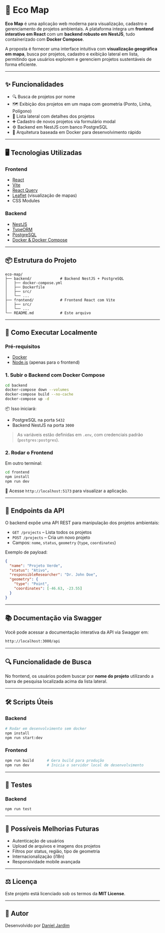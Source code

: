 # 🌱 Eco Map

**Eco Map** é uma aplicação web moderna para visualização, cadastro e gerenciamento de projetos ambientais. A plataforma integra um **frontend interativo em React** com um **backend robusto em NestJS**, tudo containerizado com **Docker Compose**.

A proposta é fornecer uma interface intuitiva com **visualização geográfica em mapa**, busca por projetos, cadastro e exibição lateral em lista, permitindo que usuários explorem e gerenciem projetos sustentáveis de forma eficiente.

---

## ✨ Funcionalidades

- 🔍 Busca de projetos por nome
- 🗺️ Exibição dos projetos em um mapa com geometria (Ponto, Linha, Polígono)
- 🧾 Lista lateral com detalhes dos projetos
- ➕ Cadastro de novos projetos via formulário modal
- ⚙️ Backend em NestJS com banco PostgreSQL
- 🐳 Arquitetura baseada em Docker para desenvolvimento rápido

---

## 🖥️ Tecnologias Utilizadas

### Frontend

- [React](https://reactjs.org/)
- [Vite](https://vitejs.dev/)
- [React Query](https://tanstack.com/query/latest)
- [Leaflet](https://leafletjs.com/) (visualização de mapas)
- CSS Modules

### Backend

- [NestJS](https://nestjs.com/)
- [TypeORM](https://typeorm.io/)
- [PostgreSQL](https://www.postgresql.org/)
- [Docker & Docker Compose](https://docs.docker.com/compose/)

---

## 📦 Estrutura do Projeto

```
eco-map/
├── backend/             # Backend NestJS + PostgreSQL
│   ├── docker-compose.yml
│   ├── Dockerfile
│   ├── src/
│   └── ...
├── frontend/            # Frontend React com Vite
│   ├── src/
│   └── ...
└── README.md            # Este arquivo
```

---

## 🚀 Como Executar Localmente

### Pré-requisitos

- [Docker](https://www.docker.com/)
- [Node.js](https://nodejs.org/) (apenas para o frontend)

### 1. Subir o Backend com Docker Compose

```bash
cd backend
docker-compose down --volumes
docker-compose build --no-cache
docker-compose up -d
```

📦 Isso iniciará:

- PostgreSQL na porta `5432`
- Backend NestJS na porta `3000`

> As variáveis estão definidas em `.env`, com credenciais padrão (`postgres:postgres`).

### 2. Rodar o Frontend

Em outro terminal:

```bash
cd frontend
npm install
npm run dev
```

🧭 Acesse `http://localhost:5173` para visualizar a aplicação.

---

## 📁 Endpoints da API

O backend expõe uma API REST para manipulação dos projetos ambientais:

- `GET /projects` – Lista todos os projetos
- `POST /projects` – Cria um novo projeto
- Campos: `nome`, `status`, `geometry` (`type`, `coordinates`)

Exemplo de payload:

```json
{
  "name": "Projeto Verde",
  "status": "Ativo",
  "responsibleResearcher": "Dr. John Doe",
  "geometry": {
    "type": "Point",
    "coordinates": [-46.63, -23.55]
  }
}
```

---

## 📚 Documentação via Swagger

Você pode acessar a documentação interativa da API via Swagger em:

```bash
http://localhost:3000/api
```

---

## 🔍 Funcionalidade de Busca

No frontend, os usuários podem buscar por **nome do projeto** utilizando a barra de pesquisa localizada acima da lista lateral.

---

## 🛠️ Scripts Úteis

### Backend

```bash
# Rodar em desenvolvimento sem docker
npm install
npm run start:dev
```

### Frontend

```bash
npm run build      # Gera build para produção
npm run dev        # Inicia o servidor local de desenvolvimento
```

---

## 🧪 Testes

### Backend

```bash
npm run test
```

---

## 📘 Possíveis Melhorias Futuras

- Autenticação de usuários
- Upload de arquivos e imagens dos projetos
- Filtros por status, região, tipo de geometria
- Internacionalização (i18n)
- Responsividade mobile avançada

---

## ⚖️ Licença

Este projeto está licenciado sob os termos da **MIT License**.

---

## 🙌 Autor

Desenvolvido por [Daniel Jardim](https://github.com/DanielJardiim)
